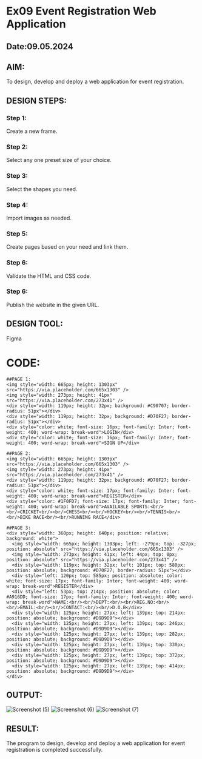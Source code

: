# Ex09 Event Registration Web Application
## Date:09.05.2024

## AIM:
To design, develop and deploy a web application for event registration.

## DESIGN STEPS:

### Step 1:
Create a new frame.

### Step 2:
Select any one preset size of your choice.

### Step 3:
Select the shapes you need.

### Step 4:
Import images as needed.

### Step 5:
Create pages based on your need and link them.

### Step 6:

Validate the HTML and CSS code.

### Step 6:

Publish the website in the given URL.

## DESIGN TOOL:
Figma

# CODE:
```
##PAGE 1:
<img style="width: 665px; height: 1303px" src="https://via.placeholder.com/665x1303" />
<img style="width: 273px; height: 41px" src="https://via.placeholder.com/273x41" />
<div style="width: 119px; height: 32px; background: #C90707; border-radius: 51px"></div>
<div style="width: 119px; height: 32px; background: #D70F27; border-radius: 51px"></div>
<div style="color: white; font-size: 16px; font-family: Inter; font-weight: 400; word-wrap: break-word">LOGIN</div>
<div style="color: white; font-size: 16px; font-family: Inter; font-weight: 400; word-wrap: break-word">SIGN UP</div>

##PAGE 2:
<img style="width: 665px; height: 1303px" src="https://via.placeholder.com/665x1303" />
<img style="width: 273px; height: 41px" src="https://via.placeholder.com/273x41" />
<div style="width: 119px; height: 32px; background: #D70F27; border-radius: 51px"></div>
<div style="color: white; font-size: 17px; font-family: Inter; font-weight: 400; word-wrap: break-word">REGISTER</div>
<div style="color: #1F0FD7; font-size: 17px; font-family: Inter; font-weight: 400; word-wrap: break-word">AVAILABLE SPORTS:<br/><br/>CRICKET<br/><br/>CHESS<br/><br/>HOCKEY<br/><br/>TENNIS<br/><br/>BIKE RACE<br/><br/>RUNNING RACE</div>

##PAGE 3:
<div style="width: 360px; height: 640px; position: relative; background: white">
  <img style="width: 665px; height: 1303px; left: -279px; top: -327px; position: absolute" src="https://via.placeholder.com/665x1303" />
  <img style="width: 273px; height: 41px; left: 44px; top: 0px; position: absolute" src="https://via.placeholder.com/273x41" />
  <div style="width: 119px; height: 32px; left: 101px; top: 580px; position: absolute; background: #D70F27; border-radius: 51px"></div>
  <div style="left: 120px; top: 585px; position: absolute; color: white; font-size: 17px; font-family: Inter; font-weight: 400; word-wrap: break-word">REGISTER</div>
  <div style="left: 53px; top: 214px; position: absolute; color: #A916DD; font-size: 17px; font-family: Inter; font-weight: 400; word-wrap: break-word">NAME:<br/><br/>DEPT:<br/><br/>REG.NO:<br/><br/>EMAIL:<br/><br/>CONTACT:<br/><br/>D.O.B</div>
  <div style="width: 125px; height: 27px; left: 139px; top: 214px; position: absolute; background: #D9D9D9"></div>
  <div style="width: 125px; height: 27px; left: 139px; top: 246px; position: absolute; background: #D9D9D9"></div>
  <div style="width: 125px; height: 27px; left: 139px; top: 282px; position: absolute; background: #D9D9D9"></div>
  <div style="width: 125px; height: 27px; left: 139px; top: 330px; position: absolute; background: #D9D9D9"></div>
  <div style="width: 125px; height: 27px; left: 139px; top: 372px; position: absolute; background: #D9D9D9"></div>
  <div style="width: 125px; height: 27px; left: 139px; top: 414px; position: absolute; background: #D9D9D9"></div>
</div>
```
## OUTPUT:
![Screenshot (5)](https://github.com/jishnusankaran/Figma/assets/144979369/36b695ec-f1a2-4564-8dac-053eee486e21)
![Screenshot (6)](https://github.com/jishnusankaran/Figma/assets/144979369/46be6bab-9fb2-4bf6-83be-29420f21c5ad)
![Screenshot (7)](https://github.com/jishnusankaran/Figma/assets/144979369/7dce83c3-8504-49b8-8a05-1837826b1b33)


## RESULT:
The program to design, develop and deploy a web application for event registration is completed successfully.
